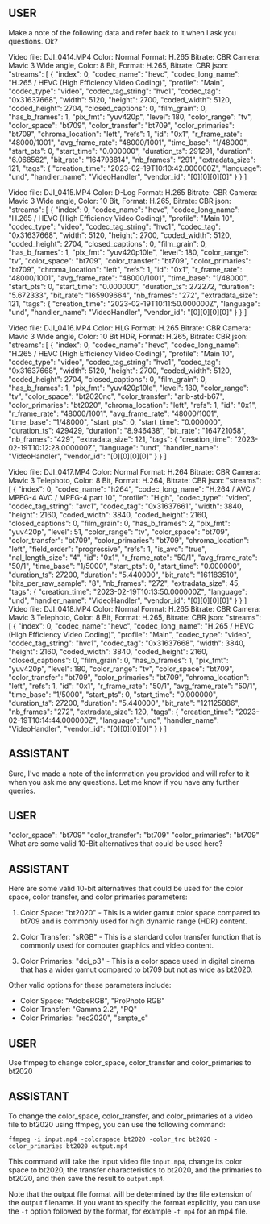 ## USER
Make a note of the following data and refer back to it when I ask you questions. Ok?

Video file: DJI_0414.MP4
Color: Normal
Format: H.265
Bitrate: CBR
Camera: Mavic 3 Wide angle, Color: 8 Bit, Format: H.265, Bitrate: CBR
json:
  "streams": [
    {
      "index": 0,
      "codec_name": "hevc",
      "codec_long_name": "H.265 / HEVC (High Efficiency Video Coding)",
      "profile": "Main",
      "codec_type": "video",
      "codec_tag_string": "hvc1",
      "codec_tag": "0x31637668",
      "width": 5120,
      "height": 2700,
      "coded_width": 5120,
      "coded_height": 2704,
      "closed_captions": 0,
      "film_grain": 0,
      "has_b_frames": 1,
      "pix_fmt": "yuv420p",
      "level": 180,
      "color_range": "tv",
      "color_space": "bt709",
      "color_transfer": "bt709",
      "color_primaries": "bt709",
      "chroma_location": "left",
      "refs": 1,
      "id": "0x1",
      "r_frame_rate": "48000/1001",
      "avg_frame_rate": "48000/1001",
      "time_base": "1/48000",
      "start_pts": 0,
      "start_time": "0.000000",
      "duration_ts": 291291,
      "duration": "6.068562",
      "bit_rate": "164793814",
      "nb_frames": "291",
      "extradata_size": 121,
      "tags": {
        "creation_time": "2023-02-19T10:10:42.000000Z",
        "language": "und",
        "handler_name": "VideoHandler",
        "vendor_id": "[0][0][0][0]"
      }
    }
  ]

Video file: DJI_0415.MP4
Color: D-Log
Format: H.265
Bitrate: CBR
Camera: Mavic 3 Wide angle, Color: 10 Bit, Format: H.265, Bitrate: CBR
json:
"streams": [
    {
      "index": 0,
      "codec_name": "hevc",
      "codec_long_name": "H.265 / HEVC (High Efficiency Video Coding)",
      "profile": "Main 10",
      "codec_type": "video",
      "codec_tag_string": "hvc1",
      "codec_tag": "0x31637668",
      "width": 5120,
      "height": 2700,
      "coded_width": 5120,
      "coded_height": 2704,
      "closed_captions": 0,
      "film_grain": 0,
      "has_b_frames": 1,
      "pix_fmt": "yuv420p10le",
      "level": 180,
      "color_range": "tv",
      "color_space": "bt709",
      "color_transfer": "bt709",
      "color_primaries": "bt709",
      "chroma_location": "left",
      "refs": 1,
      "id": "0x1",
      "r_frame_rate": "48000/1001",
      "avg_frame_rate": "48000/1001",
      "time_base": "1/48000",
      "start_pts": 0,
      "start_time": "0.000000",
      "duration_ts": 272272,
      "duration": "5.672333",
      "bit_rate": "165909664",
      "nb_frames": "272",
      "extradata_size": 121,
      "tags": {
        "creation_time": "2023-02-19T10:11:50.000000Z",
        "language": "und",
        "handler_name": "VideoHandler",
        "vendor_id": "[0][0][0][0]"
      }
    }
  ]
  
Video file: DJI_0416.MP4
Color: HLG
Format: H.265
Bitrate: CBR
Camera: Mavic 3 Wide angle, Color: 10 Bit HDR, Format: H.265, Bitrate: CBR
json:
"streams": [
    {
      "index": 0,
      "codec_name": "hevc",
      "codec_long_name": "H.265 / HEVC (High Efficiency Video Coding)",
      "profile": "Main 10",
      "codec_type": "video",
      "codec_tag_string": "hvc1",
      "codec_tag": "0x31637668",
      "width": 5120,
      "height": 2700,
      "coded_width": 5120,
      "coded_height": 2704,
      "closed_captions": 0,
      "film_grain": 0,
      "has_b_frames": 1,
      "pix_fmt": "yuv420p10le",
      "level": 180,
      "color_range": "tv",
      "color_space": "bt2020nc",
      "color_transfer": "arib-std-b67",
      "color_primaries": "bt2020",
      "chroma_location": "left",
      "refs": 1,
      "id": "0x1",
      "r_frame_rate": "48000/1001",
      "avg_frame_rate": "48000/1001",
      "time_base": "1/48000",
      "start_pts": 0,
      "start_time": "0.000000",
      "duration_ts": 429429,
      "duration": "8.946438",
      "bit_rate": "164721058",
      "nb_frames": "429",
      "extradata_size": 121,
      "tags": {
        "creation_time": "2023-02-19T10:12:28.000000Z",
        "language": "und",
        "handler_name": "VideoHandler",
        "vendor_id": "[0][0][0][0]"
      }
    }
  ]

Video file: DJI_0417.MP4
Color: Normal
Format: H.264
Bitrate: CBR
Camera: Mavic 3 Telephoto, Color: 8 Bit, Format: H.264, Bitrate: CBR
json:
"streams": [
    {
      "index": 0,
      "codec_name": "h264",
      "codec_long_name": "H.264 / AVC / MPEG-4 AVC / MPEG-4 part 10",
      "profile": "High",
      "codec_type": "video",
      "codec_tag_string": "avc1",
      "codec_tag": "0x31637661",
      "width": 3840,
      "height": 2160,
      "coded_width": 3840,
      "coded_height": 2160,
      "closed_captions": 0,
      "film_grain": 0,
      "has_b_frames": 2,
      "pix_fmt": "yuv420p",
      "level": 51,
      "color_range": "tv",
      "color_space": "bt709",
      "color_transfer": "bt709",
      "color_primaries": "bt709",
      "chroma_location": "left",
      "field_order": "progressive",
      "refs": 1,
      "is_avc": "true",
      "nal_length_size": "4",
      "id": "0x1",
      "r_frame_rate": "50/1",
      "avg_frame_rate": "50/1",
      "time_base": "1/5000",
      "start_pts": 0,
      "start_time": "0.000000",
      "duration_ts": 27200,
      "duration": "5.440000",
      "bit_rate": "161183510",
      "bits_per_raw_sample": "8",
      "nb_frames": "272",
      "extradata_size": 45,
      "tags": {
        "creation_time": "2023-02-19T10:13:50.000000Z",
        "language": "und",
        "handler_name": "VideoHandler",
        "vendor_id": "[0][0][0][0]"
      }
    }
  ]
Video file: DJI_0418.MP4
Color: Normal
Format: H.265
Bitrate: CBR
Camera: Mavic 3 Telephoto, Color: 8 Bit, Format: H.265, Bitrate: CBR
json:
"streams": [
    {
      "index": 0,
      "codec_name": "hevc",
      "codec_long_name": "H.265 / HEVC (High Efficiency Video Coding)",
      "profile": "Main",
      "codec_type": "video",
      "codec_tag_string": "hvc1",
      "codec_tag": "0x31637668",
      "width": 3840,
      "height": 2160,
      "coded_width": 3840,
      "coded_height": 2160,
      "closed_captions": 0,
      "film_grain": 0,
      "has_b_frames": 1,
      "pix_fmt": "yuv420p",
      "level": 180,
      "color_range": "tv",
      "color_space": "bt709",
      "color_transfer": "bt709",
      "color_primaries": "bt709",
      "chroma_location": "left",
      "refs": 1,
      "id": "0x1",
      "r_frame_rate": "50/1",
      "avg_frame_rate": "50/1",
      "time_base": "1/5000",
      "start_pts": 0,
      "start_time": "0.000000",
      "duration_ts": 27200,
      "duration": "5.440000",
      "bit_rate": "121125886",
      "nb_frames": "272",
      "extradata_size": 120,
      "tags": {
        "creation_time": "2023-02-19T10:14:44.000000Z",
        "language": "und",
        "handler_name": "VideoHandler",
        "vendor_id": "[0][0][0][0]"
      }
    }
  ]

## ASSISTANT
Sure, I've made a note of the information you provided and will refer to it when you ask me any questions. Let me know if you have any further queries.

## USER
"color_space": "bt709"
"color_transfer": "bt709"
"color_primaries": "bt709"
What are some valid 10-Bit alternatives that could be used here?

## ASSISTANT


Here are some valid 10-bit alternatives that could be used for the color space, color transfer, and color primaries parameters:

1. Color Space: "bt2020" - This is a wider gamut color space compared to bt709 and is commonly used for high dynamic range (HDR) content.

2. Color Transfer: "sRGB" - This is a standard color transfer function that is commonly used for computer graphics and video content.

3. Color Primaries: "dci_p3" - This is a color space used in digital cinema that has a wider gamut compared to bt709 but not as wide as bt2020.

Other valid options for these parameters include:

- Color Space: "AdobeRGB", "ProPhoto RGB"
- Color Transfer: "Gamma 2.2", "PQ"
- Color Primaries: "rec2020", "smpte_c"

## USER
Use ffmpeg to change color_space, color_transfer and color_primaries to bt2020

## ASSISTANT
To change the color_space, color_transfer, and color_primaries of a video file to bt2020 using ffmpeg, you can use the following command:

```
ffmpeg -i input.mp4 -colorspace bt2020 -color_trc bt2020 -color_primaries bt2020 output.mp4
```

This command will take the input video file `input.mp4`, change its color space to bt2020, the transfer characteristics to bt2020, and the primaries to bt2020, and then save the result to `output.mp4`. 

Note that the output file format will be determined by the file extension of the output filename. If you want to specify the format explicitly, you can use the `-f` option followed by the format, for example `-f mp4` for an mp4 file.